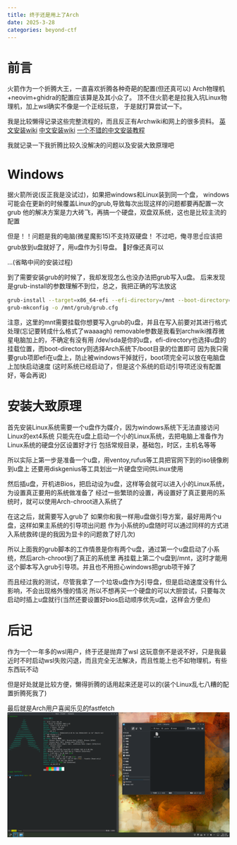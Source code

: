 ```yaml
---
title: 终于还是用上了Arch
date: 2025-3-28
categories: beyond-ctf 
---
```


# 前言
火箭作为一个折腾大王，一直喜欢折腾各种奇葩的配置(但还真可以)
Arch物理机+neovim+ghidra的配置应该算是及其小众了。
顶不住火箭老是拉我入坑Linux物理机，加上wsl确实不像是一个正经玩意，
于是就打算尝试一下。

我是比较懒得记录这些完整流程的，而且反正有Archwiki和网上的很多资料。
[英文安装wiki](https://wiki.archlinux.org/title/Installation_guide)
[中文安装wiki](https://wiki.archlinuxcn.org/wiki/%E5%AE%89%E8%A3%85%E6%8C%87%E5%8D%97)
[一个不错的中文安装教程](https://arch.icekylin.online/guide/)

我就记录一下我折腾比较久没解决的问题以及安装大致原理吧
# Windows
据火箭所说(反正我是没试过)，如果把windows和Linux装到同一个盘，
windows可能会在更新的时候覆盖Linux的grub,导致每次出现这样的问题都要再配置一次grub
他的解决方案是力大砖飞，再搞一个硬盘，双盘双系统，这也是比较主流的配置

但是！！问题是我的电脑(微星魔影15)不支持双硬盘！
不过吧，俺寻思☝️应该把grub放到u盘就好了，用u盘作为引导盘。
🤔好像还真可以

...(省略中间的安装过程)

到了需要安装grub的时候了，我却发现怎么也没办法把grub写入u盘。
后来发现是grub-install的参数理解不到位，总之，我把正确的写法放这

```sh
grub-install --target=x86_64-efi --efi-directory=/mnt --boot-directory=/boot --removable /dev/sda --bootloader-id=Arch
grub-mkconfig -o /mnt/grub/grub.cfg
```
注意，这里的mnt需要挂载你想要写入grub的u盘，并且在写入前要对其进行格式处理(忘记要转成什么格式了waaaagh)
removable参数是我看到archwiki推荐微星电脑加上的，不确定有没有用
/dev/sda是你的u盘，efi-directory也选择u盘的挂载位置，而boot-directory则选择Arch系统下/boot目录的位置即可
因为我只需要grub项即efi在u盘上，防止被windows干掉就行，boot项完全可以放在电脑盘上加快启动速度
(这时系统已经启动了，但是这个系统的启动引导项还没有配置好，等会再说)

# 安装大致原理
首先安装Linux系统需要一个u盘作为媒介，因为windows系统下无法直接访问Linux的ext4系统
只能先在u盘上启动一个小的Linux系统，去把电脑上准备作为Linux系统的硬盘分区设置好才行
包括常规目录，基础包，时区，主机名等等

所以实际上第一步是准备一个u盘，用ventoy,rufus等工具把官网下到的iso镜像刷到u盘上
还要用diskgenius等工具划出一片硬盘空间供Linux使用

然后插u盘，开机进Bios，把启动设为u盘，这样等会就可以进入小的Linux系统，为设置真正要用的系统做准备了
经过一些繁琐的设置，再设置好了真正要用的系统时，就可以使用Arch-chroot进入系统了

在这之后，就需要写入grub了
如果你和我一样用u盘做引导方案，最好用两个u盘，这样如果主系统的引导项出问题
作为小系统的u盘随时可以通过同样的方式进入系统救砖(是的我因为显卡的问题救了好几次)

所以上面我的grub脚本的工作情景是你有两个u盘，通过第一个u盘启动了小系统，然后arch-chroot到了真正的系统里
再挂载上第二个u盘到/mnt，这时才能用这个脚本写入grub引导项。并且也不用担心windows把grub项干掉了

而且经过我的测试，尽管我拿了一个垃圾u盘作为引导盘，但是启动速度没有什么影响，不会出现格外慢的情况
所以不想再买一个硬盘的可以大胆尝试，只要每次启动时插上u盘就行(当然还要设置好bios启动顺序优先u盘，这样会方便点)

# 后记
作为一个一年多的wsl用户，终于还是抛弃了wsl
这玩意倒不是说不好，只是我最近时不时启动wsl失败闪退，而且完全无法解决，而且性能上也不如物理机，有些东西玩不动

但是好处就是比较方便，懒得折腾的话用起来还是可以的(装个Linux乱七八糟的配置折腾死我了)

最后就是Arch用户喜闻乐见的fastfetch
![lookslike](./Arch/lookslike.png)
